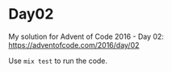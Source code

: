 # Day02

My solution for Advent of Code 2016 - Day 02: https://adventofcode.com/2016/day/02

Use `mix test` to run the code.
